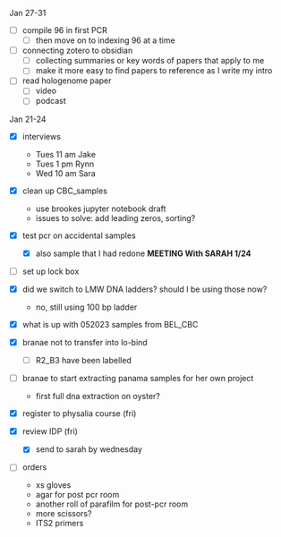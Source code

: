 Jan 27-31
- [ ] compile 96 in first PCR 
	- [ ] then move on to indexing 96 at a time
- [ ] connecting zotero to obsidian
	- [ ] collecting summaries or key words of papers that apply to me
	- [ ] make it more easy to find papers to reference as I write my intro 
- [ ] read hologenome paper 
	- [ ] video
	- [ ] podcast

Jan 21-24
- [x] interviews
	- Tues 11 am Jake
	- Tues 1 pm Rynn
	- Wed 10 am Sara
- [x] clean up CBC_samples 
	- use brookes jupyter notebook draft
	- issues to solve: add leading zeros, sorting?
- [x] test pcr on accidental samples
	- [x] also sample that I had redone
**MEETING With SARAH 1/24**
 - [ ] set up lock box
 - [x] did we switch to LMW DNA ladders? should I be using those now?
	 - no, still using 100 bp ladder
 - [x] what is up with 052023 samples from BEL_CBC
 - [x] branae not to transfer into lo-bind
	 - [ ] R2_B3 have been labelled 
- [ ] branae to start extracting panama samples for her own project
	- first full dna extraction on oyster?

- [x] register to physalia course (fri)
- [x] review IDP (fri)
	- [x] send to sarah by wednesday
- [ ] orders 
	- xs gloves
	- agar for post pcr room
	- another roll of parafilm for post-pcr room
	- more scissors?
	- ITS2 primers
